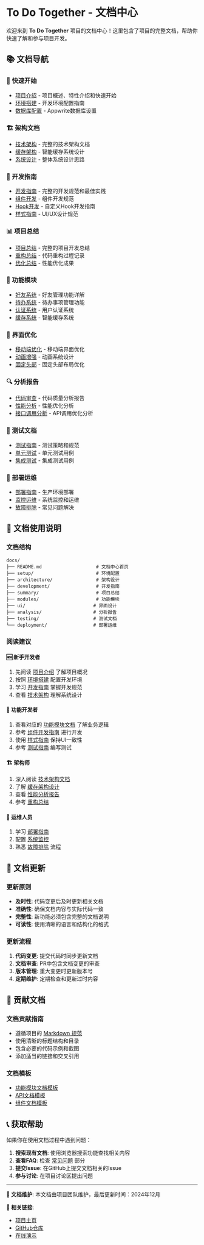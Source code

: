 # To Do Together - 文档中心

欢迎来到 **To Do Together** 项目的文档中心！这里包含了项目的完整文档，帮助你快速了解和参与项目开发。

## 📚 文档导航

### 🚀 快速开始
- [项目介绍](../README.md) - 项目概述、特性介绍和快速开始
- [环境搭建](./setup/ENVIRONMENT_SETUP.md) - 开发环境配置指南
- [数据库配置](./setup/DATABASE_SETUP.md) - Appwrite数据库设置

### 🏗️ 架构文档
- [技术架构](./architecture/TECHNICAL_ARCHITECTURE.md) - 完整的技术架构文档
- [缓存架构](./architecture/CACHE_ARCHITECTURE.md) - 智能缓存系统设计
- [系统设计](./architecture/SYSTEM_DESIGN.md) - 整体系统设计思路

### 🔧 开发指南
- [开发指南](./development/DEVELOPMENT_GUIDE.md) - 完整的开发规范和最佳实践
- [组件开发](./development/COMPONENT_GUIDE.md) - 组件开发规范
- [Hook开发](./development/HOOK_GUIDE.md) - 自定义Hook开发指南
- [样式指南](./development/STYLE_GUIDE.md) - UI/UX设计规范

### 📊 项目总结
- [项目总结](./summary/PROJECT_SUMMARY.md) - 完整的项目开发总结
- [重构总结](./summary/REFACTORING_SUMMARY.md) - 代码重构过程记录
- [优化总结](./summary/OPTIMIZATION_SUMMARY.md) - 性能优化成果

### 🎯 功能模块
- [好友系统](./modules/FRIEND_SYSTEM.md) - 好友管理功能详解
- [待办系统](./modules/TODO_SYSTEM.md) - 待办事项管理功能
- [认证系统](./modules/AUTH_SYSTEM.md) - 用户认证系统
- [缓存系统](./modules/CACHE_SYSTEM.md) - 智能缓存系统

### 🎨 界面优化
- [移动端优化](./ui/MOBILE_OPTIMIZATION.md) - 移动端界面优化
- [动画增强](./ui/ANIMATION_ENHANCEMENT.md) - 动画系统设计
- [固定头部](./ui/FIXED_HEADER.md) - 固定头部布局优化

### 🔍 分析报告
- [代码审查](./analysis/CODE_REVIEW.md) - 代码质量分析报告
- [性能分析](./analysis/PERFORMANCE_ANALYSIS.md) - 性能优化分析
- [接口调用分析](./analysis/API_CALL_ANALYSIS.md) - API调用优化分析

### 🧪 测试文档
- [测试指南](./testing/TESTING_GUIDE.md) - 测试策略和规范
- [单元测试](../tests/unit/) - 单元测试用例
- [集成测试](../tests/integration/) - 集成测试用例

### 🚀 部署运维
- [部署指南](./deployment/DEPLOYMENT_GUIDE.md) - 生产环境部署
- [监控运维](./deployment/MONITORING.md) - 系统监控和运维
- [故障排除](./deployment/TROUBLESHOOTING.md) - 常见问题解决

## 📖 文档使用说明

### 文档结构
```
docs/
├── README.md                    # 文档中心首页
├── setup/                       # 环境配置
├── architecture/                # 架构设计
├── development/                 # 开发指南
├── summary/                     # 项目总结
├── modules/                     # 功能模块
├── ui/                         # 界面设计
├── analysis/                   # 分析报告
├── testing/                    # 测试文档
└── deployment/                 # 部署运维
```

### 阅读建议

#### 🆕 新手开发者
1. 先阅读 [项目介绍](../README.md) 了解项目概况
2. 按照 [环境搭建](./setup/ENVIRONMENT_SETUP.md) 配置开发环境
3. 学习 [开发指南](./development/DEVELOPMENT_GUIDE.md) 掌握开发规范
4. 查看 [技术架构](./architecture/TECHNICAL_ARCHITECTURE.md) 理解系统设计

#### 🔧 功能开发者
1. 查看对应的 [功能模块文档](./modules/) 了解业务逻辑
2. 参考 [组件开发指南](./development/COMPONENT_GUIDE.md) 进行开发
3. 使用 [样式指南](./development/STYLE_GUIDE.md) 保持UI一致性
4. 参考 [测试指南](./testing/TESTING_GUIDE.md) 编写测试

#### 🏗️ 架构师
1. 深入阅读 [技术架构文档](./architecture/)
2. 了解 [缓存架构设计](./architecture/CACHE_ARCHITECTURE.md)
3. 查看 [性能分析报告](./analysis/PERFORMANCE_ANALYSIS.md)
4. 参考 [重构总结](./summary/REFACTORING_SUMMARY.md)

#### 🚀 运维人员
1. 学习 [部署指南](./deployment/DEPLOYMENT_GUIDE.md)
2. 配置 [系统监控](./deployment/MONITORING.md)
3. 熟悉 [故障排除](./deployment/TROUBLESHOOTING.md) 流程

## 🔄 文档更新

### 更新原则
- **及时性**: 代码变更后及时更新相关文档
- **准确性**: 确保文档内容与实际代码一致
- **完整性**: 新功能必须包含完整的文档说明
- **可读性**: 使用清晰的语言和结构化的格式

### 更新流程
1. **代码变更**: 提交代码时同步更新文档
2. **文档审查**: PR中包含文档变更的审查
3. **版本管理**: 重大变更时更新版本号
4. **定期维护**: 定期检查和更新过时内容

## 🤝 贡献文档

### 文档贡献指南
- 遵循项目的 [Markdown 规范](./development/MARKDOWN_STYLE.md)
- 使用清晰的标题结构和目录
- 包含必要的代码示例和截图
- 添加适当的链接和交叉引用

### 文档模板
- [功能模块文档模板](./templates/MODULE_TEMPLATE.md)
- [API文档模板](./templates/API_TEMPLATE.md)
- [组件文档模板](./templates/COMPONENT_TEMPLATE.md)

## 📞 获取帮助

如果你在使用文档过程中遇到问题：

1. **搜索现有文档**: 使用浏览器搜索功能查找相关内容
2. **查看FAQ**: 检查 [常见问题](./FAQ.md) 部分
3. **提交Issue**: 在GitHub上提交文档相关的Issue
4. **参与讨论**: 在项目讨论区提出问题

---

**📝 文档维护**: 本文档由项目团队维护，最后更新时间：2024年12月

**🔗 相关链接**:
- [项目主页](../README.md)
- [GitHub仓库](https://github.com/your-username/to-do-together)
- [在线演示](https://todo-together-demo.vercel.app) 